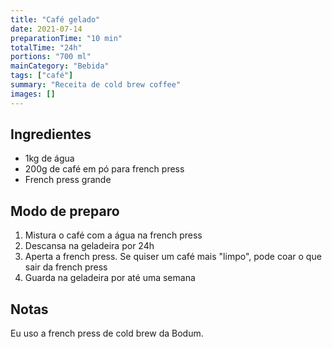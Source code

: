 ```yaml
---
title: "Café gelado"
date: 2021-07-14
preparationTime: "10 min"
totalTime: "24h"
portions: "700 ml"
mainCategory: "Bebida"
tags: ["café"]
summary: "Receita de cold brew coffee"
images: []
---
```


## Ingredientes

* 1kg de água
* 200g de café em pó para french press
* French press grande 

## Modo de preparo

1. Mistura o café com a água na french press
2. Descansa na geladeira por 24h
3. Aperta a french press. Se quiser um café mais "limpo", pode coar o que sair da french press
4. Guarda na geladeira por até uma semana

## Notas

Eu uso a french press de cold brew da Bodum.